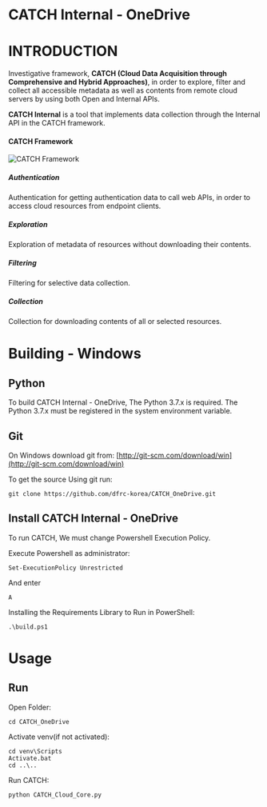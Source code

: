 # CATCH Internal - OneDrive

# INTRODUCTION

Investigative framework,
**CATCH (Cloud Data Acquisition through Comprehensive and Hybrid Approaches)**, in order to explore, filter and collect all accessible metadata as well as contents from remote cloud servers by using both Open and Internal APIs.

**CATCH Internal** is a tool that implements data collection through the Internal API in the CATCH framework.

#### CATCH Framework
![CATCH Framework](https://user-images.githubusercontent.com/40653523/178094378-4d2e5bd8-1f9f-4a88-b7ea-f8451c2c2def.png)

##### Authentication
Authentication for getting authentication data to call web APIs, in order to access cloud resources from endpoint clients.

##### Exploration
Exploration of metadata of resources without downloading their contents.

##### Filtering
Filtering for selective data collection.

##### Collection
Collection for downloading contents of all or selected resources.


# Building - Windows

## Python
To build CATCH Internal - OneDrive, The Python 3.7.x is required.
The Python 3.7.x must be registered in the system environment variable.

## Git
On Windows download git from:  [http://git-scm.com/download/win](http://git-scm.com/download/win)

To get the source Using git run:

```
git clone https://github.com/dfrc-korea/CATCH_OneDrive.git
```

## Install CATCH Internal - OneDrive
To run CATCH, We must change Powershell Execution Policy.

Execute Powershell as administrator:
```
Set-ExecutionPolicy Unrestricted
```

And enter
```
A
```

Installing the Requirements Library to Run in PowerShell:
```
.\build.ps1
```

# Usage
## Run
Open Folder:
```
cd CATCH_OneDrive
```

Activate venv(if not activated):
```
cd venv\Scripts
Activate.bat
cd ..\..
```

Run CATCH:
```
python CATCH_Cloud_Core.py
```

